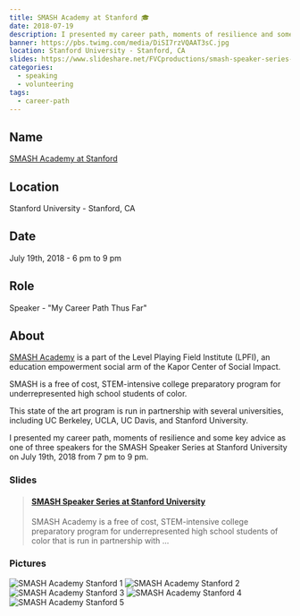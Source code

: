 ```yaml
---
title: SMASH Academy at Stanford 🎓
date: 2018-07-19
description: I presented my career path, moments of resilience and some key advice as one of three speakers for the SMASH Speaker Series at Stanford University.
banner: https://pbs.twimg.com/media/DiSI7rzVQAAT3sC.jpg
location: Stanford University - Stanford, CA
slides: https://www.slideshare.net/FVCproductions/smash-speaker-series-at-stanford-university-july-2018
categories:
  - speaking
  - volunteering
tags:
  - career-path
---
```


## Name

[SMASH Academy at Stanford](https://engineering.stanford.edu/students-academics/engineering-diversity-programs/pre-college-programs/smash-academy-stanford)

## Location

Stanford University - Stanford, CA

## Date

July 19th, 2018 - 6 pm to 9 pm

## Role

Speaker - "My Career Path Thus Far"

## About

[SMASH Academy](https://www.smash.org/programs/smash-academy/) is a part of the Level Playing Field Institute (LPFI), an education empowerment social arm of the Kapor Center of Social Impact.

SMASH is a free of cost, STEM-intensive college preparatory program for underrepresented high school students of color.

This state of the art program is run in partnership with several universities, including UC Berkeley, UCLA, UC Davis, and Stanford University.

I presented my career path, moments of resilience and some key advice as one of three speakers for the SMASH Speaker Series at Stanford University on July 19th, 2018 from 7 pm to 9 pm.

### Slides

<blockquote class="embedly-card"><h4><a href="https://www.slideshare.net/FVCproductions/smash-speaker-series-at-stanford-university-july-2018">SMASH Speaker Series at Stanford University</a></h4><p>SMASH Academy is a free of cost, STEM-intensive college preparatory program for underrepresented high school students of color that is run in partnership with ...</p></blockquote>
<script async src="//cdn.embedly.com/widgets/platform.js" charset="UTF-8"></script>

### Pictures

![SMASH Academy Stanford 1](https://i.imgur.com/48vjaRy.jpg)
![SMASH Academy Stanford 2](https://i.imgur.com/Ym5YJ9o.jpg)
![SMASH Academy Stanford 3](https://i.imgur.com/28VWe7h.jpg)
![SMASH Academy Stanford 4](https://i.imgur.com/bhs9bSA.jpg)
![SMASH Academy Stanford 5](https://i.imgur.com/5xJpE21.jpg)
